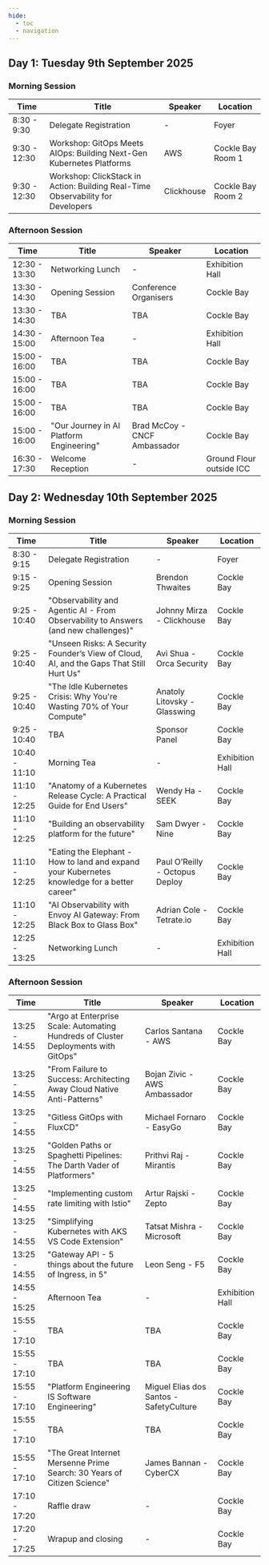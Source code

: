 ```yaml
---
hide:
  - toc
  - navigation
---
```

## Day 1: Tuesday 9th September 2025

### Morning Session

| Time  | Title | Speaker | Location |
|---|---|---|---|
| 8:30 - 9:30 | Delegate Registration | - | Foyer |
| 9:30 - 12:30 | Workshop: GitOps Meets AIOps: Building Next-Gen Kubernetes Platforms | AWS | Cockle Bay Room 1 |
| 9:30 - 12:30 | Workshop: ClickStack in Action: Building Real-Time Observability for Developers | Clickhouse | Cockle Bay Room 2 |

### Afternoon Session

| Time  | Title | Speaker | Location |
|---|---|---|---|
| 12:30 - 13:30 | Networking Lunch | - | Exhibition Hall |
| 13:30 - 14:30 | Opening Session | Conference Organisers | Cockle Bay |
| 13:30 - 14:30 | TBA | TBA | Cockle Bay |
| 14:30 - 15:00 | Afternoon Tea | - | Exhibition Hall |
| 15:00 - 16:00 | TBA | TBA | Cockle Bay |
| 15:00 - 16:00 | TBA | TBA | Cockle Bay |
| 15:00 - 16:00 | TBA | TBA | Cockle Bay |
| 15:00 - 16:00 | "Our Journey in AI Platform Engineering" | Brad McCoy - CNCF Ambassador | Cockle Bay |
| 16:30 - 17:30 | Welcome Reception | - | Ground Flour outside ICC |

## Day 2: Wednesday 10th September 2025

### Morning Session

| Time  | Title | Speaker | Location |
|---|---|---|---|
| 8:30 - 9:15 | Delegate Registration | - | Foyer |
| 9:15 - 9:25 | Opening Session | Brendon Thwaites | Cockle Bay |
| 9:25 - 10:40 | "Observability and Agentic AI - From Observability to Answers (and new challenges)" | Johnny Mirza - Clickhouse | Cockle Bay |
| 9:25 - 10:40 | "Unseen Risks: A Security Founder’s View of Cloud, AI, and the Gaps That Still Hurt Us" | Avi Shua - Orca Security | Cockle Bay |
| 9:25 - 10:40 | "The Idle Kubernetes Crisis: Why You're Wasting 70% of Your Compute" | Anatoly Litovsky - Glasswing | Cockle Bay |
| 9:25 - 10:40 | TBA | Sponsor Panel | Cockle Bay |
| 10:40 - 11:10 | Morning Tea | - | Exhibition Hall |
| 11:10 - 12:25 | "Anatomy of a Kubernetes Release Cycle: A Practical Guide for End Users" | Wendy Ha - SEEK | Cockle Bay |
| 11:10 - 12:25 | "Building an observability platform for the future" | Sam Dwyer - Nine | Cockle Bay |
| 11:10 - 12:25 | "Eating the Elephant - How to land and expand your Kubernetes knowledge for a better career" | Paul O’Reilly - Octopus Deploy | Cockle Bay |
| 11:10 - 12:25 | "AI Observability with Envoy AI Gateway: From Black Box to Glass Box" | Adrian Cole - Tetrate.io | Cockle Bay |
| 12:25 - 13:25 | Networking Lunch | - | Exhibition Hall |

### Afternoon Session

| Time  | Title | Speaker | Location |
|---|---|---|---|
| 13:25 - 14:55 | "Argo at Enterprise Scale: Automating Hundreds of Cluster Deployments with GitOps" | Carlos Santana - AWS | Cockle Bay |
| 13:25 - 14:55 | "From Failure to Success: Architecting Away Cloud Native Anti-Patterns" | Bojan Zivic - AWS Ambassador | Cockle Bay |
| 13:25 - 14:55 | "Gitless GitOps with FluxCD" | Michael Fornaro - EasyGo | Cockle Bay |
| 13:25 - 14:55 | "Golden Paths or Spaghetti Pipelines: The Darth Vader of Platformers" | Prithvi Raj - Mirantis | Cockle Bay |
| 13:25 - 14:55 | "Implementing custom rate limiting with Istio" | Artur Rajski - Zepto | Cockle Bay |
| 13:25 - 14:55 | "Simplifying Kubernetes with AKS VS Code Extension" | Tatsat Mishra - Microsoft | Cockle Bay |
| 13:25 - 14:55 | "Gateway API - 5 things about the future of Ingress, in 5" | Leon Seng - F5 | Cockle Bay |
| 14:55 - 15:25 | Afternoon Tea | - | Exhibition Hall |
| 15:55 - 17:10 | TBA | TBA | Cockle Bay |
| 15:55 - 17:10 | TBA | TBA | Cockle Bay |
| 15:55 - 17:10 | "Platform Engineering IS Software Engineering" | Miguel Elias dos Santos - SafetyCulture | Cockle Bay |
| 15:55 - 17:10 | TBA | TBA | Cockle Bay |
| 15:55 - 17:10 | "The Great Internet Mersenne Prime Search: 30 Years of Citizen Science" | James Bannan - CyberCX | Cockle Bay |
| 17:10 - 17:20 | Raffle draw | - | Cockle Bay |
| 17:20 - 17:25 | Wrapup and closing | - | Cockle Bay |
